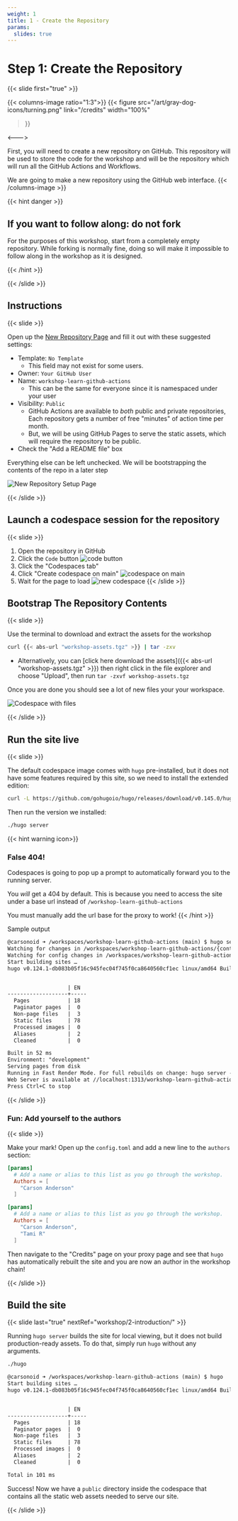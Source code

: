 ```yaml
---
weight: 1
title: 1 - Create the Repository
params:
  slides: true
---
```


# Step 1: Create the Repository
{{< slide first="true" >}}

{{< columns-image ratio="1:3">}}
{{< figure
  src="/art/gray-dog-icons/turning.png"
  link="/credits"
  width="100%"
>}}

<--->

First, you will need to create a new repository on GitHub. This repository will be used to store the code for the workshop and will
be the repository which will run all the GitHub Actions and Workflows.

We are going to make a new repository using the GitHub web interface.
{{< /columns-image >}}


{{< hint danger >}}
## If you want to follow along: do not fork

For the purposes of this workshop, start from a completely empty repository. While forking is normally fine, doing so will make
it impossible to follow along in the workshop as it is designed.

{{< /hint >}}

{{< /slide >}}

## Instructions
{{< slide >}}

Open up the <a href="https://github.com/new" target="_blank">New Repository Page</a> and fill it out with these suggested settings:

* Template: `No Template`
  * This field may not exist for some users.
* Owner: `Your GitHub User`
* Name: `workshop-learn-github-actions`
  * This can be the same for everyone since it is namespaced under your user
* Visibility: `Public`
  * GitHub Actions are available to *both* public and private repositories, Each repository gets a number of free "minutes" of action time per month.
  * But, we will be using GitHub Pages to serve the static assets, which will require the repository to be public.
* Check the "Add a README file" box

Everything else can be left unchecked. We will be bootstrapping the contents of the repo in a later step

![New Repository Setup Page](create-page.png)

{{< /slide >}}

## Launch a codespace session for the repository
{{< slide >}}

1. Open the repository in GitHub
2. Click the `Code` button
  ![code button](code-button.png)
1. Click the "Codespaces tab"
2. Click "Create codespace on main"
  ![codespace on main](codespace-on-main.png)
3. Wait for the page to load
![new codespace](codespace.png)
{{< /slide >}}

## Bootstrap The Repository Contents
{{< slide >}}

Use the terminal to download and extract the assets for the workshop

```bash
curl {{< abs-url "workshop-assets.tgz" >}} | tar -zxv
```
* Alternatively, you can [click here download the assets]({{< abs-url "workshop-assets.tgz" >}}) then right click in the file explorer and choose "Upload", then run `tar -zxvf workshop-assets.tgz`

Once you are done you should see a lot of new files your your workspace.

![Codespace with files](codespace-with-files.png)

{{< /slide >}}

## Run the site live
{{< slide >}}

The default codespace image comes with `hugo` pre-installed, but it does not have some features required by this site, so we need to install the extended edition:

```bash
curl -L https://github.com/gohugoio/hugo/releases/download/v0.145.0/hugo_extended_0.145.0_linux-amd64.tar.gz | tar -zxv hugo
```

Then run the version we installed:

```bash
./hugo server
```

{{< hint warning icon>}}
### False 404!

Codespaces is going to pop up a prompt to automatically forward you to the running server.

You *will* get a 404 by default. This is because you need to access the site under a base url
instead of `/workshop-learn-github-actions`

You must manually add the url base for the proxy to work!
{{< /hint >}}


Sample output

```txt
@carsonoid ➜ /workspaces/workshop-learn-github-actions (main) $ hugo server
Watching for changes in /workspaces/workshop-learn-github-actions/{content,data,layouts,static,themes}
Watching for config changes in /workspaces/workshop-learn-github-actions/config.toml
Start building sites … 
hugo v0.124.1-db083b05f16c945fec04f745f0ca8640560cf1ec linux/amd64 BuildDate=2024-03-20T11:40:10Z VendorInfo=gohugoio


                   | EN  
-------------------+-----
  Pages            | 18  
  Paginator pages  |  0  
  Non-page files   |  3  
  Static files     | 78  
  Processed images |  0  
  Aliases          |  2  
  Cleaned          |  0  

Built in 52 ms
Environment: "development"
Serving pages from disk
Running in Fast Render Mode. For full rebuilds on change: hugo server --disableFastRender
Web Server is available at //localhost:1313/workshop-learn-github-actions/ (bind address 127.0.0.1) 
Press Ctrl+C to stop
```

{{< /slide >}}

### Fun: Add yourself to the authors
{{< slide >}}

Make your mark! Open up the `config.toml` and add a new line to the `authors` section:

```toml
[params]
  # Add a name or alias to this list as you go through the workshop.
  Authors = [
    "Carson Anderson"
  ]
```

```toml
[params]
  # Add a name or alias to this list as you go through the workshop.
  Authors = [
    "Carson Anderson",
    "Tami R"
  ]
```

Then navigate to the "Credits" page on your proxy page and see that `hugo` has automatically rebuilt the site and you are now
an author in the workshop chain!

{{< /slide >}}

## Build the site
{{< slide last="true" nextRef="workshop/2-introduction/"  >}}

Running `hugo server` builds the site for local viewing, but it does not build production-ready assets. To do that, simply run `hugo` without any arguments.

```bash
./hugo
```

```txt
@carsonoid ➜ /workspaces/workshop-learn-github-actions (main) $ hugo
Start building sites … 
hugo v0.124.1-db083b05f16c945fec04f745f0ca8640560cf1ec linux/amd64 BuildDate=2024-03-20T11:40:10Z VendorInfo=gohugoio


                   | EN  
-------------------+-----
  Pages            | 18  
  Paginator pages  |  0  
  Non-page files   |  3  
  Static files     | 78  
  Processed images |  0  
  Aliases          |  2  
  Cleaned          |  0  

Total in 101 ms
```

Success! Now we have a `public` directory inside the codespace that contains all the static web assets needed to serve our site.

{{< /slide >}}
